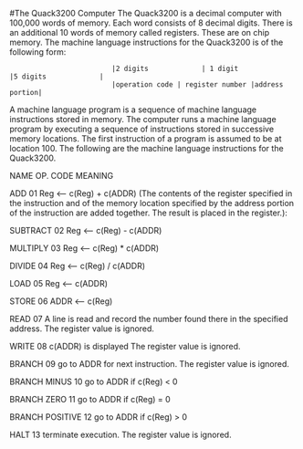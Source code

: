 #The Quack3200 Computer
The Quack3200 is a decimal computer with 100,000 words of memory. Each word consists of 8 decimal digits. There is an additional 10 words of memory called registers. These are on chip memory.  The machine language instructions for the Quack3200 is of the following form:

 

                             |2 digits             | 1 digit                 |5 digits             |
                             |operation code | register number |address portion|

 

A machine language program is a sequence of machine language instructions stored in memory. The computer runs a machine language program by executing a sequence of instructions stored in successive memory locations. The first instruction of a program is assumed to be at location 100. The following are the machine language instructions for the Quack3200.

 

NAME           OP. CODE     MEANING

ADD             01           Reg <-- c(Reg) + c(ADDR)   (The contents of the register specified in the instruction and of the memory location specified by the address portion of the instruction are added together. The result is placed in the register.):

SUBTRACT         02            Reg <-- c(Reg) - c(ADDR)

MULTIPLY         03            Reg <-- c(Reg) * c(ADDR)

DIVIDE           04            Reg <-- c(Reg) / c(ADDR)

LOAD             05            Reg <-- c(ADDR)

STORE            06            ADDR <-- c(Reg)

READ             07            A line is read and record the number found there in the specified address.  The register value is ignored.

WRITE            08            c(ADDR) is displayed  The register value is ignored.

BRANCH           09           go to ADDR for next instruction.  The register value is ignored.

BRANCH MINUS     10            go to ADDR if c(Reg) < 0

BRANCH ZERO      11           go to ADDR if c(Reg) = 0

BRANCH POSITIVE  12       go to ADDR if c(Reg) > 0

HALT             13           terminate execution.  The register value is ignored.

